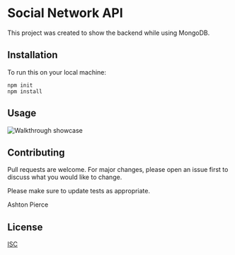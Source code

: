 # Social Network API

This project was created to show the backend while using MongoDB.

## Installation

To run this on your local machine:

```
npm init
npm install
```

## Usage

![Walkthrough showcase](assets/images/Walkthrough.gif "Walkthough video")

## Contributing
Pull requests are welcome. For major changes, please open an issue first to discuss what you would like to change.

Please make sure to update tests as appropriate.

Ashton Pierce

## License
[ISC](https://choosealicense.com/licenses/isc/)